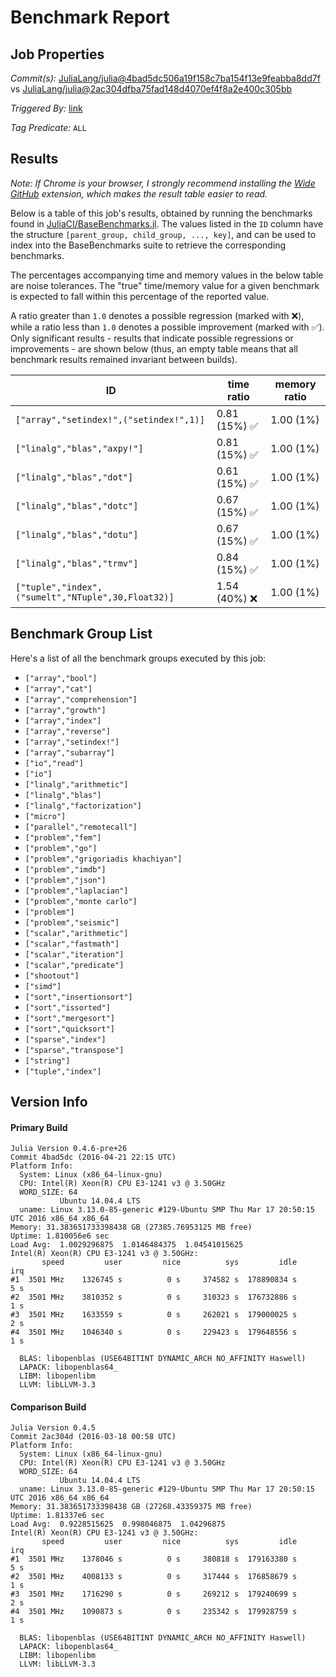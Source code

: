 # Benchmark Report

## Job Properties

*Commit(s):* [JuliaLang/julia@4bad5dc506a19f158c7ba154f13e9feabba8dd7f](https://github.com/JuliaLang/julia/commit/4bad5dc506a19f158c7ba154f13e9feabba8dd7f) vs [JuliaLang/julia@2ac304dfba75fad148d4070ef4f8a2e400c305bb](https://github.com/JuliaLang/julia/commit/2ac304dfba75fad148d4070ef4f8a2e400c305bb)

*Triggered By:* [link](https://github.com/JuliaLang/julia/commit/4bad5dc506a19f158c7ba154f13e9feabba8dd7f#commitcomment-17910684)

*Tag Predicate:* `ALL`

## Results

*Note: If Chrome is your browser, I strongly recommend installing the [Wide GitHub](https://chrome.google.com/webstore/detail/wide-github/kaalofacklcidaampbokdplbklpeldpj?hl=en)
extension, which makes the result table easier to read.*

Below is a table of this job's results, obtained by running the benchmarks found in
[JuliaCI/BaseBenchmarks.jl](https://github.com/JuliaCI/BaseBenchmarks.jl). The values
listed in the `ID` column have the structure `[parent_group, child_group, ..., key]`,
and can be used to index into the BaseBenchmarks suite to retrieve the corresponding
benchmarks.

The percentages accompanying time and memory values in the below table are noise tolerances. The "true"
time/memory value for a given benchmark is expected to fall within this percentage of the reported value.

A ratio greater than `1.0` denotes a possible regression (marked with :x:), while a ratio less
than `1.0` denotes a possible improvement (marked with :white_check_mark:). Only significant results - results
that indicate possible regressions or improvements - are shown below (thus, an empty table means that all
benchmark results remained invariant between builds).

| ID | time ratio | memory ratio |
|----|------------|--------------|
| `["array","setindex!",("setindex!",1)]` | 0.81 (15%) :white_check_mark: | 1.00 (1%)  |
| `["linalg","blas","axpy!"]` | 0.81 (15%) :white_check_mark: | 1.00 (1%)  |
| `["linalg","blas","dot"]` | 0.61 (15%) :white_check_mark: | 1.00 (1%)  |
| `["linalg","blas","dotc"]` | 0.67 (15%) :white_check_mark: | 1.00 (1%)  |
| `["linalg","blas","dotu"]` | 0.67 (15%) :white_check_mark: | 1.00 (1%)  |
| `["linalg","blas","trmv"]` | 0.84 (15%) :white_check_mark: | 1.00 (1%)  |
| `["tuple","index",("sumelt","NTuple",30,Float32)]` | 1.54 (40%) :x: | 1.00 (1%)  |

## Benchmark Group List

Here's a list of all the benchmark groups executed by this job:

- `["array","bool"]`
- `["array","cat"]`
- `["array","comprehension"]`
- `["array","growth"]`
- `["array","index"]`
- `["array","reverse"]`
- `["array","setindex!"]`
- `["array","subarray"]`
- `["io","read"]`
- `["io"]`
- `["linalg","arithmetic"]`
- `["linalg","blas"]`
- `["linalg","factorization"]`
- `["micro"]`
- `["parallel","remotecall"]`
- `["problem","fem"]`
- `["problem","go"]`
- `["problem","grigoriadis khachiyan"]`
- `["problem","imdb"]`
- `["problem","json"]`
- `["problem","laplacian"]`
- `["problem","monte carlo"]`
- `["problem"]`
- `["problem","seismic"]`
- `["scalar","arithmetic"]`
- `["scalar","fastmath"]`
- `["scalar","iteration"]`
- `["scalar","predicate"]`
- `["shootout"]`
- `["simd"]`
- `["sort","insertionsort"]`
- `["sort","issorted"]`
- `["sort","mergesort"]`
- `["sort","quicksort"]`
- `["sparse","index"]`
- `["sparse","transpose"]`
- `["string"]`
- `["tuple","index"]`

## Version Info

#### Primary Build

```
Julia Version 0.4.6-pre+26
Commit 4bad5dc (2016-04-21 22:15 UTC)
Platform Info:
  System: Linux (x86_64-linux-gnu)
  CPU: Intel(R) Xeon(R) CPU E3-1241 v3 @ 3.50GHz
  WORD_SIZE: 64
           Ubuntu 14.04.4 LTS
  uname: Linux 3.13.0-85-generic #129-Ubuntu SMP Thu Mar 17 20:50:15 UTC 2016 x86_64 x86_64
Memory: 31.383651733398438 GB (27385.76953125 MB free)
Uptime: 1.810056e6 sec
Load Avg:  1.0029296875  1.0146484375  1.04541015625
Intel(R) Xeon(R) CPU E3-1241 v3 @ 3.50GHz: 
       speed         user         nice          sys         idle          irq
#1  3501 MHz    1326745 s          0 s     374582 s  178890834 s          5 s
#2  3501 MHz    3810352 s          0 s     310323 s  176732886 s          1 s
#3  3501 MHz    1633559 s          0 s     262021 s  179000025 s          2 s
#4  3501 MHz    1046340 s          0 s     229423 s  179648556 s          1 s

  BLAS: libopenblas (USE64BITINT DYNAMIC_ARCH NO_AFFINITY Haswell)
  LAPACK: libopenblas64_
  LIBM: libopenlibm
  LLVM: libLLVM-3.3

```

#### Comparison Build

```
Julia Version 0.4.5
Commit 2ac304d (2016-03-18 00:58 UTC)
Platform Info:
  System: Linux (x86_64-linux-gnu)
  CPU: Intel(R) Xeon(R) CPU E3-1241 v3 @ 3.50GHz
  WORD_SIZE: 64
           Ubuntu 14.04.4 LTS
  uname: Linux 3.13.0-85-generic #129-Ubuntu SMP Thu Mar 17 20:50:15 UTC 2016 x86_64 x86_64
Memory: 31.383651733398438 GB (27268.43359375 MB free)
Uptime: 1.81337e6 sec
Load Avg:  0.9228515625  0.998046875  1.04296875
Intel(R) Xeon(R) CPU E3-1241 v3 @ 3.50GHz: 
       speed         user         nice          sys         idle          irq
#1  3501 MHz    1378046 s          0 s     380818 s  179163380 s          5 s
#2  3501 MHz    4008133 s          0 s     317444 s  176858679 s          1 s
#3  3501 MHz    1716290 s          0 s     269212 s  179240699 s          2 s
#4  3501 MHz    1090873 s          0 s     235342 s  179928759 s          1 s

  BLAS: libopenblas (USE64BITINT DYNAMIC_ARCH NO_AFFINITY Haswell)
  LAPACK: libopenblas64_
  LIBM: libopenlibm
  LLVM: libLLVM-3.3

```
